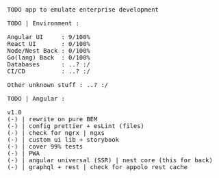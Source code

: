 <pre>
TODO app to emulate enterprise development

TODO | Environment :

Angular UI     : 9/100%
React UI       : 0/100%
Node/Nest Back : 0/100%
Go(lang) Back  : 0/100%
Databases      : ..? :/
CI/CD          : ..? :/

Other unknown stuff : ..? :/

TODO | Angular :

v1.0
(-) | rewrite on pure BEM
(-) | config prettier + esLint (files)
(-) | check for ngrx | ngxs
(-) | custom ui lib + storybook
(-) | cover 99% tests
(-) | PWA
(-) | angular universal (SSR) | nest core (this for back)
(-) | graphql + rest | check for appolo rest cache
</pre>
